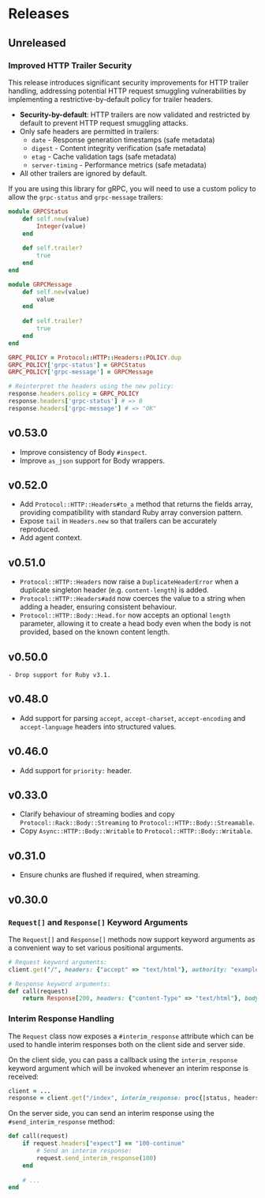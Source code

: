 # Releases

## Unreleased

### Improved HTTP Trailer Security

This release introduces significant security improvements for HTTP trailer handling, addressing potential HTTP request smuggling vulnerabilities by implementing a restrictive-by-default policy for trailer headers.

  - **Security-by-default**: HTTP trailers are now validated and restricted by default to prevent HTTP request smuggling attacks.
  - Only safe headers are permitted in trailers:
    - `date` - Response generation timestamps (safe metadata)
    - `digest` - Content integrity verification (safe metadata)  
    - `etag` - Cache validation tags (safe metadata)
    - `server-timing` - Performance metrics (safe metadata)
  - All other trailers are ignored by default.

If you are using this library for gRPC, you will need to use a custom policy to allow the `grpc-status` and `grpc-message` trailers:

```ruby
module GRPCStatus
	def self.new(value)
		Integer(value)
	end
	
	def self.trailer?
		true
	end
end

module GRPCMessage
	def self.new(value)
		value
	end
	
	def self.trailer?
		true
	end
end

GRPC_POLICY = Protocol::HTTP::Headers::POLICY.dup
GRPC_POLICY['grpc-status'] = GRPCStatus
GRPC_POLICY['grpc-message'] = GRPCMessage

# Reinterpret the headers using the new policy:
response.headers.policy = GRPC_POLICY
response.headers['grpc-status'] # => 0
response.headers['grpc-message'] # => "OK"
```

## v0.53.0

  - Improve consistency of Body `#inspect`.
  - Improve `as_json` support for Body wrappers.

## v0.52.0

  - Add `Protocol::HTTP::Headers#to_a` method that returns the fields array, providing compatibility with standard Ruby array conversion pattern.
  - Expose `tail` in `Headers.new` so that trailers can be accurately reproduced.
  - Add agent context.

## v0.51.0

  - `Protocol::HTTP::Headers` now raise a `DuplicateHeaderError` when a duplicate singleton header (e.g. `content-length`) is added.
  - `Protocol::HTTP::Headers#add` now coerces the value to a string when adding a header, ensuring consistent behaviour.
  - `Protocol::HTTP::Body::Head.for` now accepts an optional `length` parameter, allowing it to create a head body even when the body is not provided, based on the known content length.

## v0.50.0

    - Drop support for Ruby v3.1.

## v0.48.0

  - Add support for parsing `accept`, `accept-charset`, `accept-encoding` and `accept-language` headers into structured values.

## v0.46.0

  - Add support for `priority:` header.

## v0.33.0

  - Clarify behaviour of streaming bodies and copy `Protocol::Rack::Body::Streaming` to `Protocol::HTTP::Body::Streamable`.
  - Copy `Async::HTTP::Body::Writable` to `Protocol::HTTP::Body::Writable`.

## v0.31.0

  - Ensure chunks are flushed if required, when streaming.

## v0.30.0

### `Request[]` and `Response[]` Keyword Arguments

The `Request[]` and `Response[]` methods now support keyword arguments as a convenient way to set various positional arguments.

``` ruby
# Request keyword arguments:
client.get("/", headers: {"accept" => "text/html"}, authority: "example.com")

# Response keyword arguments:
def call(request)
	return Response[200, headers: {"content-Type" => "text/html"}, body: "Hello, World!"]
```

### Interim Response Handling

The `Request` class now exposes a `#interim_response` attribute which can be used to handle interim responses both on the client side and server side.

On the client side, you can pass a callback using the `interim_response` keyword argument which will be invoked whenever an interim response is received:

``` ruby
client = ...
response = client.get("/index", interim_response: proc{|status, headers| ...})
```

On the server side, you can send an interim response using the `#send_interim_response` method:

``` ruby
def call(request)
	if request.headers["expect"] == "100-continue"
		# Send an interim response:
		request.send_interim_response(100)
	end
	
	# ...
end
```
